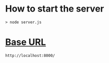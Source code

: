 # How to start the server
```
> node server.js
```

# [Base URL](http://localhost:8000/) 
`http://localhost:8000/`